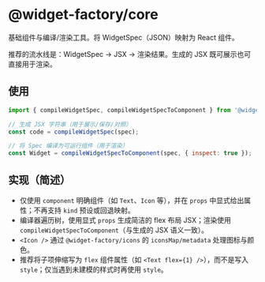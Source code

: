 # @widget-factory/core

基础组件与编译/渲染工具。将 WidgetSpec（JSON）映射为 React 组件。

推荐的流水线是：WidgetSpec → JSX → 渲染结果。生成的 JSX 既可展示也可直接用于渲染。

## 使用
```js
import { compileWidgetSpec, compileWidgetSpecToComponent } from '@widget-factory/core';

// 生成 JSX 字符串（用于展示/保存/对照）
const code = compileWidgetSpec(spec);

// 将 Spec 编译为可运行组件（用于渲染）
const Widget = compileWidgetSpecToComponent(spec, { inspect: true });
```

## 实现（简述）
- 仅使用 `component` 明确组件（如 `Text`、`Icon` 等），并在 `props` 中显式给出属性；不再支持 `kind` 预设或回退映射。
- 编译器遍历树，使用显式 `props` 生成简洁的 flex 布局 JSX；渲染使用 `compileWidgetSpecToComponent`（与生成的 JSX 语义一致）。
- `<Icon />` 通过 `@widget-factory/icons` 的 `iconsMap/metadata` 处理图标与颜色。
 - 推荐将子项伸缩写为 `flex` 组件属性（如 `<Text flex={1} />`），而不是写入 `style`；仅当遇到未建模的样式时再使用 `style`。
